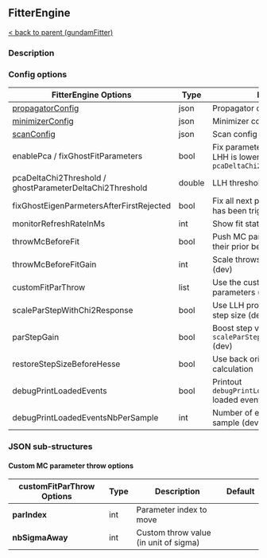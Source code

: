 ## FitterEngine

[< back to parent (gundamFitter)](../applications/gundamFitter.md)

### Description

### Config options

| FitterEngine Options                                     | Type   | Description                                                                   | Default |
|----------------------------------------------------------|--------|-------------------------------------------------------------------------------|---------|
| [propagatorConfig](./Propagator.md)                      | json   | Propagator config                                                             |         |
| [minimizerConfig](./Minimizer.md)                        | json   | Minimizer config                                                              |         |
| [scanConfig](./ScanConfig.md)                            | json   | Scan config                                                                   |         |
| enablePca / fixGhostFitParameters                        | bool   | Fix parameter if the effect on stat LHH is lower than `pcaDeltaChi2Threshold` | false   |
| pcaDeltaChi2Threshold / ghostParameterDeltaChi2Threshold | double | LLH threshold for PCA                                                         | 1E-6    |
| fixGhostEigenParmetersAfterFirstRejected                 | bool   | Fix all next parameters once PCA has been triggered (dev)                     | false   |
| monitorRefreshRateInMs                                   | int    | Show fit stats every N milliseconds                                           | 500     |
| throwMcBeforeFit                                         | bool   | Push MC parameter away from their prior before fitting (dev)                  | false   |
| throwMcBeforeFitGain                                     | int    | Scale throws for MC parameters (dev)                                          | 1       |
| customFitParThrow                                        | list   | Use the custom thrown values for parameters (dev)                             |         |
| scaleParStepWithChi2Response                             | bool   | Use LLH profile to scale parameter step size (dev)                            | false   |
| parStepGain                                              | bool   | Boost step value with `scaleParStepWithChi2Response` (dev)                    | 0.1     |
| restoreStepSizeBeforeHesse                               | bool   | Use back original step size for error calculation                             | false   |
| debugPrintLoadedEvents                                   | bool   | Printout `debugPrintLoadedEventsNbPerSample` loaded events  (dev)             | false   |
| debugPrintLoadedEventsNbPerSample                        | int    | Number of event to print for each sample (dev)                                | 10      |


### JSON sub-structures

#### Custom MC parameter throw options

| customFitParThrow Options | Type | Description                           | Default |
|---------------------------|------|---------------------------------------|---------|
| **parIndex**              | int  | Parameter index to move               |         |
| **nbSigmaAway**           | int  | Custom throw value (in unit of sigma) |         |


